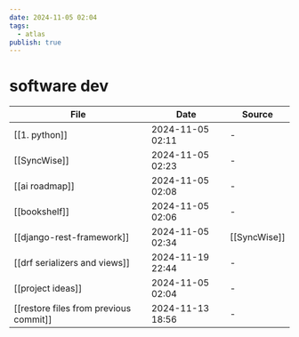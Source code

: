 ```yaml
---
date: 2024-11-05 02:04
tags:
  - atlas
publish: true
---
```

# software dev

<!-- QueryToSerialize: TABLE date as "Date", sources as "Source" FROM "content/🥷🏽 jutsus" WHERE contains(tags, "software-dev") -->
<!-- SerializedQuery: TABLE date as "Date", sources as "Source" FROM "content/🥷🏽 jutsus" WHERE contains(tags, "software-dev") -->

| File                                                                                              | Date             | Source                                        |
| ------------------------------------------------------------------------------------------------- | ---------------- | --------------------------------------------- |
| [[1. python]]                                                   | 2024-11-05 02:11 | \-                                            |
| [[SyncWise]]                                                     | 2024-11-05 02:23 | \-                                            |
| [[ai roadmap]]                                                 | 2024-11-05 02:08 | \-                                            |
| [[bookshelf]]                                                   | 2024-11-05 02:06 | \-                                            |
| [[django-rest-framework]]                           | 2024-11-05 02:34 | [[SyncWise]] |
| [[drf serializers and views]]                   | 2024-11-19 22:44 | \-                                            |
| [[project ideas]]                                           | 2024-11-05 02:04 | \-                                            |
| [[restore files from previous commit]] | 2024-11-13 18:56 | \-                                            |
<!-- SerializedQuery END -->


